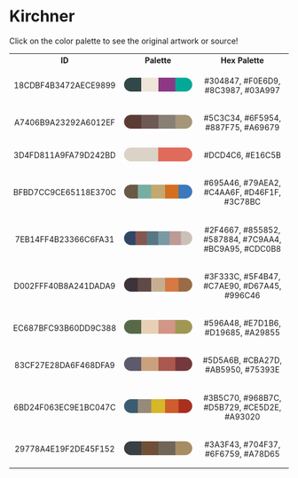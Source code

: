 
<!DOCTYPE html>
<html><body>
<h1>Kirchner</h1>
<p>Click on the color palette to see the original artwork or source!</p>
<table style="width:100%">
<tr><th style="text-align: center; vertical-align: middle;">ID</th><th style="text-align: center; vertical-align: middle;">Palette</th><th style="text-align: center; vertical-align: middle;">Hex Palette</th></tr>
<tr><td style="text-align: center; vertical-align: middle;"><p style="font-size:14px">18CDBF4B3472AECE9899</p></td> <td style="text-align: center; vertical-align: middle;"><a href=https://www.nga.gov/collection/art-object-page.152789.html style="font-size:14px"><img style="border-radius: 14px;" src="../media/swatches/18CDBF4B3472AECE9899.png" height="25"></a></td> <td style="text-align: center; vertical-align: middle;"><p style="font-size:14px">#304847, #F0E6D9, #8C3987, #03A997</p></td></tr>
<tr><td style="text-align: center; vertical-align: middle;"><p style="font-size:14px">A7406B9A23292A6012EF</p></td> <td style="text-align: center; vertical-align: middle;"><a href=https://www.nga.gov/content/ngaweb/collection/art-object-page.152784.html style="font-size:14px"><img style="border-radius: 14px;" src="../media/swatches/A7406B9A23292A6012EF.png" height="25"></a></td> <td style="text-align: center; vertical-align: middle;"><p style="font-size:14px">#5C3C34, #6F5954, #887F75, #A69679</p></td></tr>
<tr><td style="text-align: center; vertical-align: middle;"><p style="font-size:14px">3D4FD811A9FA79D242BD</p></td> <td style="text-align: center; vertical-align: middle;"><a href= https://www.nga.gov/content/ngaweb/collection/art-object-page.8104.html style="font-size:14px"><img style="border-radius: 14px;" src="../media/swatches/3D4FD811A9FA79D242BD.png" height="25"></a></td> <td style="text-align: center; vertical-align: middle;"><p style="font-size:14px">#DCD4C6, #E16C5B</p></td></tr>
<tr><td style="text-align: center; vertical-align: middle;"><p style="font-size:14px">BFBD7CC9CE65118E370C</p></td> <td style="text-align: center; vertical-align: middle;"><a href= https://www.nga.gov/content/ngaweb/collection/art-object-page.71238.html style="font-size:14px"><img style="border-radius: 14px;" src="../media/swatches/BFBD7CC9CE65118E370C.png" height="25"></a></td> <td style="text-align: center; vertical-align: middle;"><p style="font-size:14px">#695A46, #79AEA2, #C4AA6F, #D46F1F, #3C78BC</p></td></tr>
<tr><td style="text-align: center; vertical-align: middle;"><p style="font-size:14px">7EB14FF4B23366C6FA31</p></td> <td style="text-align: center; vertical-align: middle;"><a href=https://www.nga.gov/content/ngaweb/collection/art-object-page.163768.html style="font-size:14px"><img style="border-radius: 14px;" src="../media/swatches/7EB14FF4B23366C6FA31.png" height="25"></a></td> <td style="text-align: center; vertical-align: middle;"><p style="font-size:14px">#2F4667, #855852, #587884, #7C9AA4, #BC9A95, #CDC0B8</p></td></tr>
<tr><td style="text-align: center; vertical-align: middle;"><p style="font-size:14px">D002FFF40B8A241DADA9</p></td> <td style="text-align: center; vertical-align: middle;"><a href=https://www.nga.gov/content/ngaweb/collection/art-object-page.152783.html style="font-size:14px"><img style="border-radius: 14px;" src="../media/swatches/D002FFF40B8A241DADA9.png" height="25"></a></td> <td style="text-align: center; vertical-align: middle;"><p style="font-size:14px">#3F333C, #5F4B47, #C7AE90, #D67A45, #996C46</p></td></tr>
<tr><td style="text-align: center; vertical-align: middle;"><p style="font-size:14px">EC687BFC93B60DD9C388</p></td> <td style="text-align: center; vertical-align: middle;"><a href=https://www.nga.gov/collection/art-object-page.154352.html style="font-size:14px"><img style="border-radius: 14px;" src="../media/swatches/EC687BFC93B60DD9C388.png" height="25"></a></td> <td style="text-align: center; vertical-align: middle;"><p style="font-size:14px">#596A48, #E7D1B6, #D19685, #A29855</p></td></tr>
<tr><td style="text-align: center; vertical-align: middle;"><p style="font-size:14px">83CF27E28DA6F468DFA9</p></td> <td style="text-align: center; vertical-align: middle;"><a href=https://www.nga.gov/content/ngaweb/collection/art-object-page.154350.html style="font-size:14px"><img style="border-radius: 14px;" src="../media/swatches/83CF27E28DA6F468DFA9.png" height="25"></a></td> <td style="text-align: center; vertical-align: middle;"><p style="font-size:14px">#5D5A6B, #CBA27D, #AB5950, #75393E</p></td></tr>
<tr><td style="text-align: center; vertical-align: middle;"><p style="font-size:14px">6BD24F063EC9E1BC047C</p></td> <td style="text-align: center; vertical-align: middle;"><a href=https://www.nga.gov/content/ngaweb/collection/art-object-page.71239.html style="font-size:14px"><img style="border-radius: 14px;" src="../media/swatches/6BD24F063EC9E1BC047C.png" height="25"></a></td> <td style="text-align: center; vertical-align: middle;"><p style="font-size:14px">#3B5C70, #968B7C, #D5B729, #CE5D2E, #A93020</p></td></tr>
<tr><td style="text-align: center; vertical-align: middle;"><p style="font-size:14px">29778A4E19F2DE45F152</p></td> <td style="text-align: center; vertical-align: middle;"><a href=https://www.nga.gov/collection/art-object-page.154346.html style="font-size:14px"><img style="border-radius: 14px;" src="../media/swatches/29778A4E19F2DE45F152.png" height="25"></a></td> <td style="text-align: center; vertical-align: middle;"><p style="font-size:14px">#3A3F43, #704F37, #6F6759, #A78D65</p></td></tr>
</table>
</body></html>
